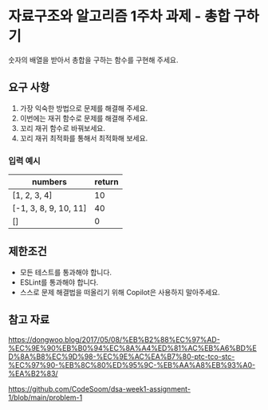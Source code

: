 # 자료구조와 알고리즘 1주차 과제 - 총합 구하기

숫자의 배열을 받아서 총합을 구하는 함수를 구현해 주세요.

## 요구 사항

1. 가장 익숙한 방법으로 문제를 해결해 주세요.
2. 이번에는 재귀 함수로 문제를 해결해 주세요.
3. 꼬리 재귀 함수로 바꿔보세요.
4. 꼬리 재귀 최적화를 통해서 최적화해 보세요.

### 입력 예시

| numbers               | return |
| --------------------- | ------ |
| [1, 2, 3, 4]          | 10     |
| [-1, 3, 8, 9, 10, 11] | 40     |
| []                    | 0      |

## 제한조건

- 모든 테스트를 통과해야 합니다.
- ESLint를 통과해야 합니다.
- 스스로 문제 해결법을 떠올리기 위해 Copilot은 사용하지 말아주세요.

## 참고 자료

https://dongwoo.blog/2017/05/08/%EB%B2%88%EC%97%AD-%EC%9E%90%EB%B0%94%EC%8A%A4%ED%81%AC%EB%A6%BD%ED%8A%B8%EC%9D%98-%EC%9E%AC%EA%B7%80-ptc-tco-stc-%EC%97%90-%EB%8C%80%ED%95%9C-%EB%AA%A8%EB%93%A0-%EA%B2%83/

https://github.com/CodeSoom/dsa-week1-assignment-1/blob/main/problem-1

